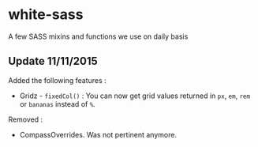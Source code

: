 white-sass
==========

A few SASS mixins and functions we use on daily basis

## Update 11/11/2015

Added the following features :

- Gridz
      - `fixedCol()` : You can now get grid values returned in `px`, `em`, `rem` or `bananas` instead of `%`.

Removed :

- CompassOverrides. Was not pertinent anymore.